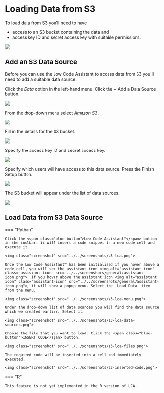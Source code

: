 # Loading Data from S3

<!-- https://user-images.githubusercontent.com/6134409/197819542-798437a5-f6b5-4274-865d-9b2b0cdd177c.mp4 -->

To load data from S3 you'll need to have

- access to an S3 bucket containing the data and
- access key ID and secret access key with suitable permissions.

<img class="screenshot" src="../../screenshots/s3-bucket.png">

## Add an S3 Data Source

Before you can use the Low Code Assistant to access data from S3 you'll need to add a suitable data source.

Click the _Data_ option in the left-hand menu. Click the <span class="blue-button">+ Add a Data Source</span> button.

<img class="screenshot" src="../../screenshots/data-sources.png">

From the drop-down menu select _Amazon S3_.

<!-- <img class="screenshot" src="../../screenshots/s3-new-data-source.png"> -->
<img class="screenshot" src="../../screenshots/s3-select-data-store.png">

Fill in the details for the S3 bucket.

<img class="screenshot" src="../../screenshots/s3-bucket-details.png">

Specify the access key ID and secret access key.

<img class="screenshot" src="../../screenshots/s3-credentials.png">

Specify which users will have access to this data source. Press the <span class="green-button">Finish Setup</span> button.

<img class="screenshot" src="../../screenshots/s3-permissions.png">

The S3 bucket will appear under the list of data sources.

<img class="screenshot" src="../../screenshots/s3-added.png">

## Load Data from S3 Data Source

=== "Python"

    Click the <span class="blue-button">Low Code Assistant™</span> button in the toolbar. It will insert a code snippet in a new code cell and execute it.

    <img class="screenshot" src="../../screenshots/s3-lca.png">

    Once the Low Code Assistant™ has been initialised if you hover above a code cell, you will see the assistant icon <img alt="assistant icon" class="assistant-icon" src="../../screenshots/general/assistant-icon.png">. If you hover above the assistant icon <img alt="assistant icon" class="assistant-icon" src="../../screenshots/general/assistant-icon.png">, it will show a popup menu. Select the _Load Data_ item from the menu.

    <img class="screenshot" src="../../screenshots/s3-lca-menu.png">

    Under the drop-down list of data sources you will find the data source which we created earlier. Select it.

    <img class="screenshot" src="../../screenshots/s3-lca-data-sources.png">

    Choose the file that you want to load. Click the <span class="blue-button">INSERT CODE</span> button.

    <img class="screenshot" src="../../screenshots/s3-lca-files.png">

    The required code will be inserted into a cell and immediately executed.

    <img class="screenshot" src="../../screenshots/s3-inserted-code.png">

=== "R"

    This feature is not yet implemented in the R version of LCA.
